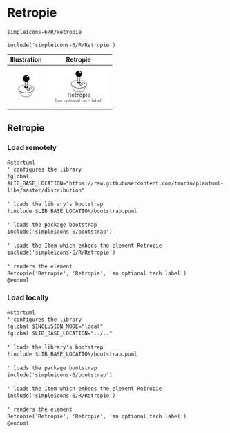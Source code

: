 # Retropie


```text
simpleicons-6/R/Retropie
```

```text
include('simpleicons-6/R/Retropie')
```



| Illustration | Retropie |
| :---: | :---: |
| ![illustration for Illustration](../../simpleicons-6/R/Retropie.png) | ![illustration for Retropie](../../simpleicons-6/R/Retropie.Local.png) |




## Retropie

### Load remotely
```plantuml
@startuml
' configures the library
!global $LIB_BASE_LOCATION="https://raw.githubusercontent.com/tmorin/plantuml-libs/master/distribution"

' loads the library's bootstrap
!include $LIB_BASE_LOCATION/bootstrap.puml

' loads the package bootstrap
include('simpleicons-6/bootstrap')

' loads the Item which embeds the element Retropie
include('simpleicons-6/R/Retropie')

' renders the element
Retropie('Retropie', 'Retropie', 'an optional tech label')
@enduml
```

### Load locally
```plantuml
@startuml
' configures the library
!global $INCLUSION_MODE="local"
!global $LIB_BASE_LOCATION="../.."

' loads the library's bootstrap
!include $LIB_BASE_LOCATION/bootstrap.puml

' loads the package bootstrap
include('simpleicons-6/bootstrap')

' loads the Item which embeds the element Retropie
include('simpleicons-6/R/Retropie')

' renders the element
Retropie('Retropie', 'Retropie', 'an optional tech label')
@enduml
```

